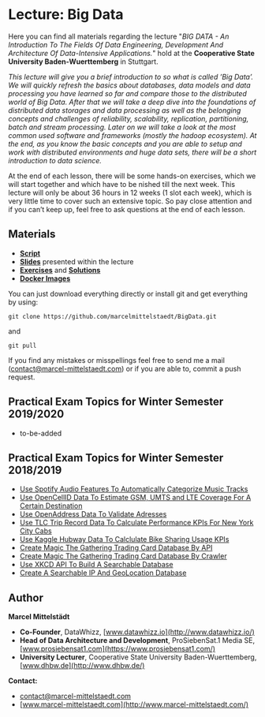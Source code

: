 # Lecture: Big Data
Here you can find all materials regarding the lecture "*BIG DATA - An Introduction To The Fields Of Data Engineering, Development And Architecture Of Data-Intensive Applications.*" hold at the **Cooperative State University Baden-Wuerttemberg** in Stuttgart.

*This lecture will give you a brief introduction to so what is called ’Big Data’. We will quickly refresh the basics about databases, data models and data processing you have learned so far and compare those to the distributed world of Big Data. After that we will take a deep dive into the foundations of distributed data storages and data processing as well as the belonging concepts and challenges of reliability, scalability, replication, partitioning, batch and stream processing.
Later on we will take a look at the most common used software and frameworks (mostly the hadoop ecosystem).
At the end, as you know the basic concepts and you are able to setup and work with distributed environments and huge data sets, there will be a short introduction to data science.*

At the end of each lesson, there will be some hands-on exercises, which we will start together and which have to be  nished till the next week. This lecture will only be about 36 hours in 12 weeks (1 slot each week), which is very little time to cover such an extensive topic. So pay close attention and if you can’t keep up, feel free to ask questions at the end of each lesson.

## Materials 
* [**Script**](https://github.com/marcelmittelstaedt/BigData/tree/master/script/document.pdf)
* [**Slides**](https://github.com/marcelmittelstaedt/BigData/tree/master/slides) presented within the lecture
* [**Exercises**](https://github.com/marcelmittelstaedt/BigData/tree/master/exercises) and [**Solutions**](https://github.com/marcelmittelstaedt/BigData/tree/master/solutions)
* [**Docker Images**](https://github.com/marcelmittelstaedt/BigData/tree/master/docker)


You can just download everything directly or install git and get everything by using:
```
git clone https://github.com/marcelmittelstaedt/BigData.git
```
and
```
git pull
```

If you  find any mistakes or misspellings feel free to send me a mail (contact@marcel-mittelstaedt.com) or if you are able to, commit a push request.

## Practical Exam Topics for Winter Semester 2019/2020
* to-be-added

## Practical Exam Topics for Winter Semester 2018/2019
* [Use Spotify Audio Features To Automatically Categorize Music Tracks](https://github.com/marcelmittelstaedt/BigData/blob/master/exercises/winter_semester_2018-2019/exam_spotify_music_categorization/)
* [Use OpenCellID Data To Estimate GSM, UMTS and LTE Coverage For A Certain Destination](https://github.com/marcelmittelstaedt/BigData/tree/master/exercises/winter_semester_2018-2019/exam_calculate_gsm_umts_lte_coverage)
* [Use OpenAddress Data To Validate Adresses](https://github.com/marcelmittelstaedt/BigData/tree/master/exercises/winter_semester_2018-2019/exam_address_validation)
* [Use TLC Trip Record Data To Calculate Performance KPIs For New York City Cabs](https://github.com/marcelmittelstaedt/BigData/tree/master/exercises/winter_semester_2018-2019/exam_calculate_new_york_taxi_performance_kpis)
* [Use Kaggle Hubway Data To Calclulate Bike Sharing Usage KPIs](https://github.com/marcelmittelstaedt/BigData/tree/master/exercises/winter_semester_2018-2019/exam_calculate_hubway_bike_sharing_usage_kpis)
* [Create Magic The Gathering Trading Card Database By API](https://github.com/marcelmittelstaedt/BigData/tree/master/exercises/winter_semester_2018-2019/exam_create_mtg_trading_card_database_by_api)
* [Create Magic The Gathering Trading Card Database By Crawler](https://github.com/marcelmittelstaedt/BigData/tree/master/exercises/winter_semester_2018-2019/exam_create_mtg_trading_card_database_by_crawler)
* [Use XKCD API To Build A Searchable Database](https://github.com/marcelmittelstaedt/BigData/tree/master/exercises/winter_semester_2018-2019/exam_create_searchable_xkcd_database)
* [Create A Searchable IP And GeoLocation Database](https://github.com/marcelmittelstaedt/BigData/tree/master/exercises/winter_semester_2018-2019/exam_create_searchable_ip_and_geolocation_database)

## Author
**Marcel Mittelstädt**
* **Co-Founder**, DataWhizz, [www.datawhizz.io](http://www.datawhizz.io/)
* **Head of Data Architecture and Development**, ProSiebenSat.1 Media SE, [www.prosiebensat1.com](https://www.prosiebensat1.com/)
* **University Lecturer**, Cooperative State University Baden-Wuerttemberg, [www.dhbw.de](http://www.dhbw.de/)

**Contact:**
* contact@marcel-mittelstaedt.com
* [www.marcel-mittelstaedt.com](http://www.marcel-mittelstaedt.com/)

